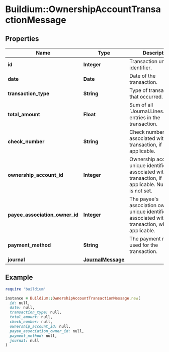 # Buildium::OwnershipAccountTransactionMessage

## Properties

| Name | Type | Description | Notes |
| ---- | ---- | ----------- | ----- |
| **id** | **Integer** | Transaction unique identifier. | [optional] |
| **date** | **Date** | Date of the transaction. | [optional] |
| **transaction_type** | **String** | Type of transaction that occurred. | [optional] |
| **total_amount** | **Float** | Sum of all &#x60;Journal.Lines.Amount&#x60; entries in the transaction. | [optional] |
| **check_number** | **String** | Check number associated with the transaction, if applicable. | [optional] |
| **ownership_account_id** | **Integer** | Ownership account unique identifier associated with the transaction, if applicable. Null if value is not set. | [optional] |
| **payee_association_owner_id** | **Integer** | The payee&#39;s association owner unique identifier associated with the transaction, where applicable. | [optional] |
| **payment_method** | **String** | The payment method used for the transaction. | [optional] |
| **journal** | [**JournalMessage**](JournalMessage.md) |  | [optional] |

## Example

```ruby
require 'buildium'

instance = Buildium::OwnershipAccountTransactionMessage.new(
  id: null,
  date: null,
  transaction_type: null,
  total_amount: null,
  check_number: null,
  ownership_account_id: null,
  payee_association_owner_id: null,
  payment_method: null,
  journal: null
)
```

